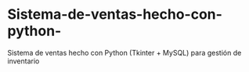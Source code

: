 # Sistema-de-ventas-hecho-con-python-
Sistema de ventas hecho con Python (Tkinter + MySQL) para gestión de inventario
